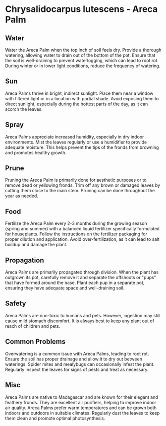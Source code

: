 # Chrysalidocarpus lutescens - Areca Palm

## Water

Water the Areca Palm when the top inch of soil feels dry. Provide a thorough watering, allowing water to drain out of the bottom of the pot. Ensure that the soil is well-draining to prevent waterlogging, which can lead to root rot. During winter or in lower light conditions, reduce the frequency of watering.

## Sun

Areca Palms thrive in bright, indirect sunlight. Place them near a window with filtered light or in a location with partial shade. Avoid exposing them to direct sunlight, especially during the hottest parts of the day, as it can scorch the leaves.

## Spray

Areca Palms appreciate increased humidity, especially in dry indoor environments. Mist the leaves regularly or use a humidifier to provide adequate moisture. This helps prevent the tips of the fronds from browning and promotes healthy growth.

## Prune

Pruning the Areca Palm is primarily done for aesthetic purposes or to remove dead or yellowing fronds. Trim off any brown or damaged leaves by cutting them close to the main stem. Pruning can be done throughout the year as needed.

## Food

Fertilize the Areca Palm every 2-3 months during the growing season (spring and summer) with a balanced liquid fertilizer specifically formulated for houseplants. Follow the instructions on the fertilizer packaging for proper dilution and application. Avoid over-fertilization, as it can lead to salt buildup and damage the plant.

## Propagation

Areca Palms are primarily propagated through division. When the plant has outgrown its pot, carefully remove it and separate the offshoots or "pups" that have formed around the base. Plant each pup in a separate pot, ensuring they have adequate space and well-draining soil.

## Safety

Areca Palms are non-toxic to humans and pets. However, ingestion may still cause mild stomach discomfort. It is always best to keep any plant out of reach of children and pets.

## Common Problems

Overwatering is a common issue with Areca Palms, leading to root rot. Ensure the soil has proper drainage and allow it to dry out between waterings. Spider mites and mealybugs can occasionally infest the plant. Regularly inspect the leaves for signs of pests and treat as necessary.

## Misc

Areca Palms are native to Madagascar and are known for their elegant and feathery fronds. They are excellent air purifiers, helping to improve indoor air quality. Areca Palms prefer warm temperatures and can be grown both indoors and outdoors in suitable climates. Regularly dust the leaves to keep them clean and promote optimal photosynthesis.
